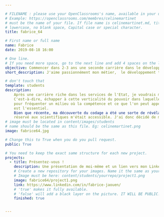 ```yaml
---

# FILENAME : please use your OpenClassrooms's name, available in your url.
# Example: https://openclassrooms.com/membres/celinemartinet
# must be the name of your file. If file name is celinemartinet.md, title is celinemartinet.
# lowercase, no blank space, Capital case or special character.
title: fabrice_64

# First name or full name
name: Fabrice
date: 2019-08-18 16:00

# One line.
# If you need more space, go to the next line and add 4 spaces on the left, as in 'description'.
objective: Commencer dans 2-3 ans une seconde carrière dans le développement d'applications
short_description: J'aime passionnément mon métier,  le développement tout autant et surtout, profiter du jour présent

# don't touch that
template: students
description:
    Après une carrière riche dans les services de l'Etat, je voudrais me faire plaisir.
    C'est-à-dire, échapper à cette verticalité du pouvoir dans laquelle j'ai évolué,
    pour fréquenter un milieu où la compétence et ce que l'on peut apporter à l'oeuvre commune 
    est l'essentiel.
    Bien que récente, ma découverte du codage a été une sorte de révélation: ce sujet, que je croyais
    réservé aux scientifiques m'était accessible. J'ai donc décidé de me lancer avec OC.
# image must be located in content/images/students
# name should be the same as this file. Eg: celinemartinet.png
image: fabrice64.jpg

# Change this to True when you do you pull request.
public: True

# You need to keep the exact same structure for each new project.
projects:
  - title: Présentez-vous !
    description: Une présentation de moi-même et un lien vers mon LinkedIn.
    # Create a new repository for your images. Name it the same as your nickname and profile picture.
    # Image must be here: content/students/yourrepo/project1.png
    image: fabrice64/project1.png
    link: https://www.linkedin.com/in/fabrice-jaouen/
    # 'true' makes it fully available.
    # 'false' will add a black layer on the picture. IT WILL BE PUBLIC!
    finished: true


---
```

